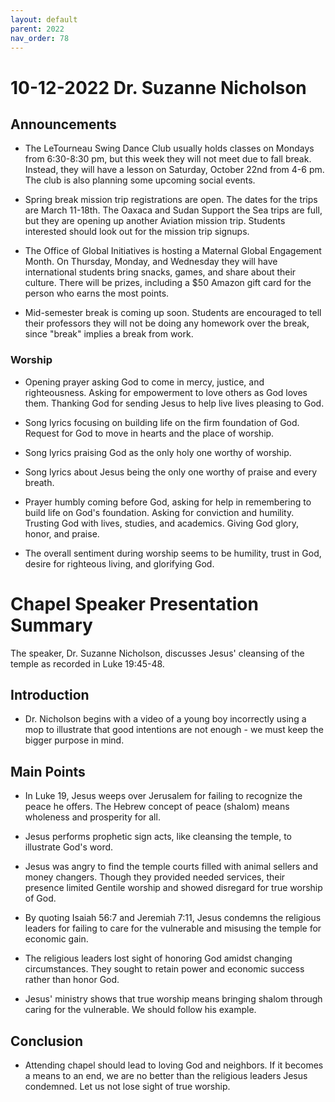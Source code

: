 ```yaml
---
layout: default
parent: 2022
nav_order: 78
---
```


# 10-12-2022 Dr. Suzanne Nicholson



## Announcements

- The LeTourneau Swing Dance Club usually holds classes on Mondays from 6:30-8:30 pm, but this week they will not meet due to fall break. Instead, they will have a lesson on Saturday, October 22nd from 4-6 pm. The club is also planning some upcoming social events.

- Spring break mission trip registrations are open. The dates for the trips are March 11-18th. The Oaxaca and Sudan Support the Sea trips are full, but they are opening up another Aviation mission trip. Students interested should look out for the mission trip signups. 

- The Office of Global Initiatives is hosting a Maternal Global Engagement Month. On Thursday, Monday, and Wednesday they will have international students bring snacks, games, and share about their culture. There will be prizes, including a $50 Amazon gift card for the person who earns the most points.

- Mid-semester break is coming up soon. Students are encouraged to tell their professors they will not be doing any homework over the break, since "break" implies a break from work.


### Worship

- Opening prayer asking God to come in mercy, justice, and righteousness. Asking for empowerment to love others as God loves them. Thanking God for sending Jesus to help live lives pleasing to God. 

- Song lyrics focusing on building life on the firm foundation of God. Request for God to move in hearts and the place of worship. 

- Song lyrics praising God as the only holy one worthy of worship. 

- Song lyrics about Jesus being the only one worthy of praise and every breath.

- Prayer humbly coming before God, asking for help in remembering to build life on God's foundation. Asking for conviction and humility. Trusting God with lives, studies, and academics. Giving God glory, honor, and praise.

- The overall sentiment during worship seems to be humility, trust in God, desire for righteous living, and glorifying God.


# Chapel Speaker Presentation Summary

The speaker, Dr. Suzanne Nicholson, discusses Jesus' cleansing of the temple as recorded in Luke 19:45-48. 

## Introduction

- Dr. Nicholson begins with a video of a young boy incorrectly using a mop to illustrate that good intentions are not enough - we must keep the bigger purpose in mind. 

## Main Points

- In Luke 19, Jesus weeps over Jerusalem for failing to recognize the peace he offers. The Hebrew concept of peace (shalom) means wholeness and prosperity for all. 

- Jesus performs prophetic sign acts, like cleansing the temple, to illustrate God's word. 

- Jesus was angry to find the temple courts filled with animal sellers and money changers. Though they provided needed services, their presence limited Gentile worship and showed disregard for true worship of God.

- By quoting Isaiah 56:7 and Jeremiah 7:11, Jesus condemns the religious leaders for failing to care for the vulnerable and misusing the temple for economic gain. 

- The religious leaders lost sight of honoring God amidst changing circumstances. They sought to retain power and economic success rather than honor God.

- Jesus' ministry shows that true worship means bringing shalom through caring for the vulnerable. We should follow his example.

## Conclusion

- Attending chapel should lead to loving God and neighbors. If it becomes a means to an end, we are no better than the religious leaders Jesus condemned. Let us not lose sight of true worship.